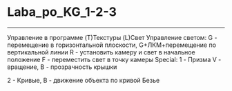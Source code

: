 # Laba_po_KG_1-2-3
----
Управление в программе 
(T)Текстуры (L)Свет
  Управление светом:
		G - перемещение в горизонтальной плоскости, G+ЛКМ+перемещение по вертикальной линии
		R - установить камеру и свет в начальное положение
		F - переместить свет в точку камеры
Special:
1 - Призма
  V - вращение, B - прозрачность крышки    
  
2 - Кривые, B - движение объекта по кривой Безье 
